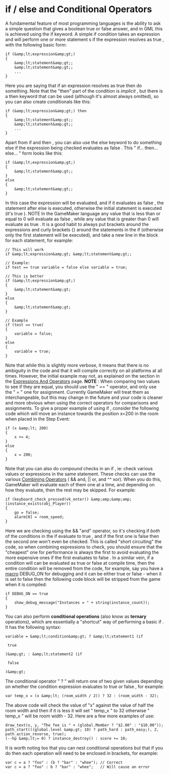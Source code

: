 # if / else and Conditional Operators

A fundamental feature of most programming languages is the ability to
ask a simple question that gives a boolean true or false answer, and in
GML this is achieved using the if keyword. A simple if condition takes
an expression and will perform one or more statement s if the expression
resolves as true , with the following basic form:

``` gml
if (&amp;lt;expression&amp;gt;)
{
    &amp;lt;statement&amp;gt;;
    &amp;lt;statement&amp;gt;;
    ...
}
```

Here you are saying that if an expression resolves as true then do
something. Note that the "then" part of the condition is *implicit* ,
but there is a then keyword that can be used (although it's almost
always omitted), so you can also create conditionals like this:

``` gml
if (&amp;lt;expression&amp;gt;) then
{
    &amp;lt;statement&amp;gt;;
    &amp;lt;statement&amp;gt;;
    ...
}
```

Apart from if and then , you can also use the else keyword to do
something else if the expression being checked evaluates as false . This
" if... then... else... " form looks like this:

``` gml
if (&amp;lt;expression&amp;gt;)
{
    &amp;lt;statement&amp;gt;;
}
else
{
    &amp;lt;statement&amp;gt;;
}
```

In this case the expression will be evaluated, and if it evaluates as
false , the statement after else is executed, otherwise the initial
statement is executed (it's true ). NOTE In the GameMaker language
any value that is less than or equal to 0 will evaluate as false , while
any value that is greater than 0 will evaluate as true . It is a good
habit to always put brackets around the expressions and curly brackets
{} around the statements in the if (otherwise only the first statement
will be executed), and take a new line in the block for each statement,
for example:

``` gml
// This will work
if &amp;lt;expression&amp;gt; &amp;lt;statement&amp;gt;;

// Example:
if test == true variable = false else variable = true;
```

``` gml
// This is better
if (&amp;lt;expression&amp;gt;)
{
    &amp;lt;statement&amp;gt;
}
else
{
    &amp;lt;statement&amp;gt;
}

// Example
if (test == true)
{
    variable = false;
}
else
{
    variable = true;
}
```

Note that while this is slightly more verbose, it means that there is no
ambiguity in the code and that it will compile correctly on ail
platforms at all times. However, the initial example may not, as
explained on the section in the [Expressions And
Operators](../Expressions_And_Operators) page. **NOTE** : When
comparing two values to see if they are equal, you should use the " == "
operator, and only use the " = " one for assignment. Currently GameMaker
will treat them as interchangeable, but this may change in the future
and your code is cleaner and more obvious when using the correct
operators for comparisons and assignments. To give a proper example of
using if , consider the following code which will move an instance
towards the position x=200 in the room when placed in the Step Event:

``` gml
if (x &amp;lt; 200)
{
    x += 4;
}
else
{
    x = 200;
}
```

Note that you can also do *compound* checks in an if , ie: check various
values or expressions in the same statement. These checks can use the
various [Combining Operators](../Expressions_And_Operators) ( &&
and, \|\| or, and ^^ xor). When you do this, GameMaker will evaluate
each of them one at a time, and depending on how they evaluate, then the
rest may be skipped. For example:

``` gml
if (keyboard_check_pressed(vk_enter)) &amp;amp;&amp;amp; (instance_exists(obj_Player))
{
    go = false;
    alarm[0] = room_speed;
}
```

Here we are checking using the && "and" operator, so it's checking if
*both* of the conditions in the if evaluate to true , and if the first
one is false then the second one won't even be checked. This is called
"short circuiting" the code, so when combining expressions to check, you
should ensure that the "cheapest" one for performance is always the
first to avoid evaluating the more expensive ones if the first evaluates
to false . In a similar vein, if a condition will can be evaluated as
true or false at compile time, then the entire condition will be removed
from the code, for example, say you have a
[macro](../Variables/Constants) DEBUG_ON for debugging and it can be
either true or false  - when it is set to false then the following code
block will be stripped from the game when it is compiled:

``` gml
if DEBUG_ON == true
{
    show_debug_message("Instances = " + string(instance_count));
}
```

You can also perform **conditional operations** (also know as
**ternary** operations), which are essentially a "shortcut" way of
performing a basic if . It has the following syntax:

``` gml
variable = &amp;lt;condition&amp;gt; ? &amp;lt;statement1 (if

 true

)&amp;gt; : &amp;lt;statement2 (if

 false

)&amp;gt;
```

The conditional operator " ? " will return one of two given values
depending on whether the condition expression evaluates to true or false
, for example:

``` gml
var temp_x = (x &amp;lt; (room_width / 2)) ? 32 : (room_width - 32);
```

The above code will check the value of "x" against the value of half the
room width and then if it is less it will set " temp_x " to 32 otherwise
" temp_x " will be room width - 32. Here are a few more examples of use:

``` gml
draw_text(x, y, "The fee is " + (global.Member ? "$2.00" : "$10.00"));
path_start(((global.level &amp;gt; 10) ? path_hard : path_easy;), 2, path_action_reverse, true);
(--hp &amp;lt;= 0) ? instance_destroy() : score += 10;
```

It is worth noting too that you can nest conditional operations but that
if you do then each operation will need to be enclosed in brackets, for
example:

``` gml
var c = a ? "foo" : (b ? "bar" : "whee"); // Correct
var c = a ? "foo" : b ? "bar" : "whee";   // Will cause an error
```
